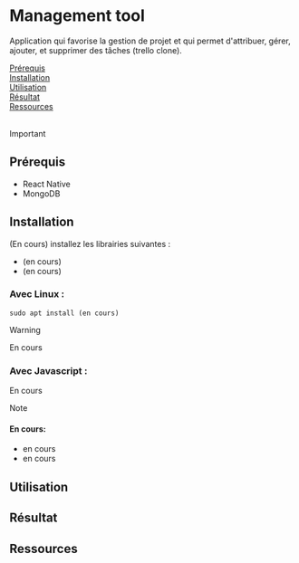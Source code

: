 # Management tool

Application qui favorise la gestion de projet et qui permet d'attribuer, gérer, ajouter, et supprimer des tâches (trello clone). <br>

[Prérequis](#prérequis)<br>
[Installation](#installation)<br>
[Utilisation](#utilisation)<br>
[Résultat](#résultat)<br>
[Ressources](#ressources)<br>
  <br>
>[!IMPORTANT]
>## Prérequis
>- React Native
>- MongoDB

  
## Installation

(En cours) installez les librairies suivantes : 
- (en cours)
- (en cours)

### __Avec Linux :__ 
``sudo apt install (en cours)``


> [!WARNING]
> En cours <br>


### __Avec Javascript :__ 
En cours

>[!NOTE]
>#### En cours:
> - en cours
> - en cours


## Utilisation

## Résultat

## Ressources


